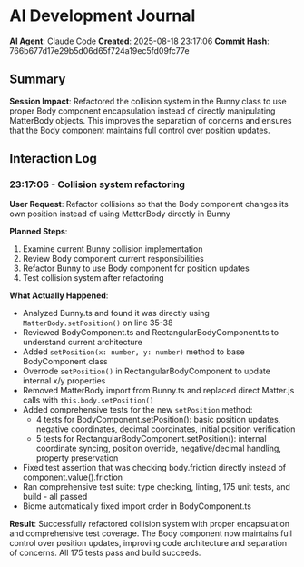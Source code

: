 # AI Development Journal

**AI Agent**: Claude Code
**Created**: 2025-08-18 23:17:06
**Commit Hash**: 766b677d17e29b5d06d65f724a19ec5fd09fc77e

## Summary
**Session Impact**: Refactored the collision system in the Bunny class to use proper Body component encapsulation instead of directly manipulating MatterBody objects. This improves the separation of concerns and ensures that the Body component maintains full control over position updates.

## Interaction Log

### 23:17:06 - Collision system refactoring
**User Request**: Refactor collisions so that the Body component changes its own position instead of using MatterBody directly in Bunny

**Planned Steps**:
1. Examine current Bunny collision implementation
2. Review Body component current responsibilities
3. Refactor Bunny to use Body component for position updates
4. Test collision system after refactoring

**What Actually Happened**:
- Analyzed Bunny.ts and found it was directly using `MatterBody.setPosition()` on line 35-38
- Reviewed BodyComponent.ts and RectangularBodyComponent.ts to understand current architecture
- Added `setPosition(x: number, y: number)` method to base BodyComponent class
- Overrode `setPosition()` in RectangularBodyComponent to update internal x/y properties
- Removed MatterBody import from Bunny.ts and replaced direct Matter.js calls with `this.body.setPosition()`
- Added comprehensive tests for the new `setPosition` method:
  - 4 tests for BodyComponent.setPosition(): basic position updates, negative coordinates, decimal coordinates, initial position verification
  - 5 tests for RectangularBodyComponent.setPosition(): internal coordinate syncing, position override, negative/decimal handling, property preservation
- Fixed test assertion that was checking body.friction directly instead of component.value().friction
- Ran comprehensive test suite: type checking, linting, 175 unit tests, and build - all passed
- Biome automatically fixed import order in BodyComponent.ts

**Result**: Successfully refactored collision system with proper encapsulation and comprehensive test coverage. The Body component now maintains full control over position updates, improving code architecture and separation of concerns. All 175 tests pass and build succeeds.